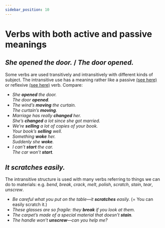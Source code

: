 ```yaml
---
sidebar_position: 10
---
```


# Verbs with both active and passive meanings

## *She opened the door.* / *The door opened.*

Some verbs are used transitively and intransitively with different kinds of subject. The intransitive use has a meaning rather like a passive [(see here)](./../passives/passive-structures-and-verb-forms) or reflexive [(see here)](./../pronouns/reflexive-pronouns-myself-etc) verb. Compare:

- *She **opened** the door.*  
  *The door **opened**.*
- *The wind’s **moving** the curtain.*  
  *The curtain’s **moving**.*
- *Marriage has really **changed** her.*  
  *She’s **changed** a lot since she got married.*
- *We’re **selling** a lot of copies of your book.*  
  *Your book’s **selling** well.*
- *Something **woke** her.*  
  *Suddenly she **woke**.*
- *I can’t **start** the car.*  
  *The car won’t **start**.*

## *It scratches easily.*

The intransitive structure is used with many verbs referring to things we can do to materials: e.g. *bend*, *break*, *crack*, *melt*, *polish*, *scratch*, *stain*, *tear*, *unscrew*.

- *Be careful what you put on the table—it **scratches** easily.* (= You can easily scratch it.)
- *These glasses are so fragile: they **break** if you look at them.*
- *The carpet’s made of a special material that doesn’t **stain**.*
- *The handle won’t **unscrew**—can you help me?*

